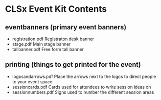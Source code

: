 # CLSx Event Kit Contents

## eventbanners (primary event banners)

 * registration.pdf	Registraton desk banner
 * stage.pdf		Main stage banner
 * tallbanner.pdf		Free form tall banner

## printing (things to get printed for the event)
 * logosandarrows.pdf	Place the arrows next to the logos to direct people to your event space
 * sessioncards.pdf	Cards used for attendees to write session ideas on
 * sessionnumbers.pdf	Signs used to number the different session areas

